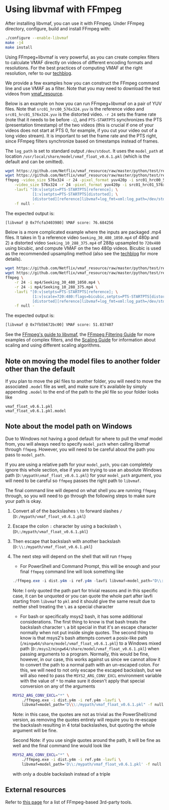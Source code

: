 # Using libvmaf with FFmpeg

After installing libvmaf, you can use it with FFmpeg. Under FFmpeg directory, configure, build and install FFmpeg with:

```bash
./configure --enable-libvmaf
make -j4
make install
```

Using FFmpeg+libvmaf is very powerful, as you can create complex filters to calculate VMAF directly on videos of different encoding formats and resolutions. For the best practices of computing VMAF at the right resolution, refer to our [techblog](https://medium.com/netflix-techblog/vmaf-the-journey-continues-44b51ee9ed12).

We provide a few examples how you can construct the FFmpeg command line and use VMAF as a filter. Note that you may need to download the test videos from [vmaf_resource](https://github.com/Netflix/vmaf_resource/tree/master/python/test/resource).

Below is an example on how you can run FFmpeg+libvmaf on a pair of YUV files. Note that `src01_hrc00_576x324.yuv` is the reference video and `src01_hrc01_576x324.yuv` is the distorted video. `-r 24` sets the frame rate (note that it needs to be before `-i`), and `PTS-STARTPTS` synchronizes the PTS (presentation timestamp) of the two videos (this is crucial if one of your videos does not start at PTS 0, for example, if you cut your video out of a long video stream). It is important to set the frame rate and the PTS right, since FFmpeg filters synchronize based on timestamps instead of frames.

The `log_path` is set to standard output `/dev/stdout`. It uses the `model_path` at location `/usr/local/share/model/vmaf_float_v0.6.1.pkl` (which is the default and can be omitted).

```bash
wget https://github.com/Netflix/vmaf_resource/raw/master/python/test/resource/yuv/src01_hrc00_576x324.yuv
wget https://github.com/Netflix/vmaf_resource/raw/master/python/test/resource/yuv/src01_hrc01_576x324.yuv
ffmpeg -video_size 576x324 -r 24 -pixel_format yuv420p -i src01_hrc00_576x324.yuv \
    -video_size 576x324 -r 24 -pixel_format yuv420p -i src01_hrc01_576x324.yuv \
    -lavfi "[0:v]setpts=PTS-STARTPTS[reference]; \
            [1:v]setpts=PTS-STARTPTS[distorted]; \
            [distorted][reference]libvmaf=log_fmt=xml:log_path=/dev/stdout:model_path=/usr/local/share/model/vmaf_float_v0.6.1.pkl" \
    -f null -
```

The expected output is:

```bash
[libvmaf @ 0x7fcfa3403980] VMAF score: 76.684256
```

Below is a more complicated example where the inputs are packaged .mp4 files. It takes in 1) a reference video `Seeking_30_480_1050.mp4` of 480p and 2) a distorted video `Seeking_10_288_375.mp4` of 288p upsampled to `720x480` using bicubic, and compute VMAF on the two 480p videos. Bicubic is used as the recommended upsampling method (also see the [techblog](https://medium.com/netflix-techblog/vmaf-the-journey-continues-44b51ee9ed12) for more details).

```bash
wget https://github.com/Netflix/vmaf_resource/raw/master/python/test/resource/mp4/Seeking_30_480_1050.mp4
wget https://github.com/Netflix/vmaf_resource/raw/master/python/test/resource/mp4/Seeking_10_288_375.mp4
ffmpeg \
    -r 24 -i mp4/Seeking_30_480_1050.mp4 \
    -r 24 -i mp4/Seeking_10_288_375.mp4 \
    -lavfi "[0:v]setpts=PTS-STARTPTS[reference]; \
            [1:v]scale=720:480:flags=bicubic,setpts=PTS-STARTPTS[distorted]; \
            [distorted][reference]libvmaf=log_fmt=xml:log_path=/dev/stdout:model_path=/usr/local/share/model/vmaf_float_v0.6.1.pkl" \
    -f null -
```

The expected output is:

```bash
[libvmaf @ 0x7fb5b672bc00] VMAF score: 51.037407
```

See the [FFmpeg's guide to libvmaf](https://ffmpeg.org/ffmpeg-filters.html#libvmaf), the [FFmpeg Filtering Guide](https://trac.ffmpeg.org/wiki/FilteringGuide) for more examples of complex filters, and the [Scaling Guide](https://trac.ffmpeg.org/wiki/Scaling) for information about scaling and using different scaling algorithms.

## Note on moving the model files to another folder other than the default

If you plan to move the pkl files to another folder, you will need to move the associated `.model` file as well, and make sure it's available by simply appending `.model` to the end of the path to the pkl file so your folder looks like

```none
vmaf_float_v0.6.1.pkl
vmaf_float_v0.6.1.pkl.model
```

## Note about the model path on Windows

Due to Windows not having a good default for where to pull the vmaf model from, you will always need to specify `model_path` when calling libvmaf through `ffmpeg`. However, you will need to be careful about the path you pass to `model_path`.

If you are using a relative path for your `model_path`, you can completely ignore this whole section, else if you are trying to use an absolute Windows path (`D:\mypath\vmaf_float_v0.6.1.pkl`) for your `model_path` argument, you will need to be careful so `ffmpeg` passes the right path to `libvmaf`.

The final command line will depend on what shell you are running `ffmpeg` through, so you will need to go through the following steps to make sure your path is okay.

1. Convert all of the backslashes `\` to forward slashes `/` (`D:/mypath/vmaf_float_v0.6.1.pkl`)
2. Escape the colon `:` character by using a backslash `\` (`D\:/mypath/vmaf_float_v0.6.1.pkl`)
3. Then escape that backslash with another backslash (`D:\\:/mypath/vmaf_float_v0.6.1.pkl`)
4. The next step will depend on the shell that will run `ffmpeg`
    - For PowerShell and Command Prompt, this will be enough and your final `ffmpeg` command line will look something like

    ```powershell
    ./ffmpeg.exe -i dist.y4m -i ref.y4m -lavfi libvmaf=model_path="D\\:/mypath/vmaf_float_v0.6.1.pkl" -f null -
    ```

    Note: I only quoted the path part for trivial reasons and in this specific case, it can be unquoted or you can quote the whole part after lavfi starting from `libvmaf` to `pkl` and it should give the same result due to neither shell treating the `\` as a special character

    - For bash or specifically msys2 bash, it has some additional considerations. The first thing to know is that bash treats the backslash character `\` a bit special in that it's an escape character normally when not put inside single quotes. The second thing to know is that msys2's bash attempts convert a posix-like path (`/mingw64/share/model/vmaf_float_v0.6.1.pkl`) to a Windows mixed path (`D:/msys2/mingw64/share/model/vmaf_float_v0.6.1.pkl`) when passing arguments to a program. Normally, this would be fine, however, in our case, this works against us since we cannot allow it to convert the path to a normal path with an un-escaped colon. For this, we will need to not only escape the escaped backslash, but we will also need to pass the `MSYS2_ARG_CONV_EXCL` environment variable with the value of `*` to make sure it doesn't apply that special conversion on any of the arguments

    ```bash
    MSYS2_ARG_CONV_EXCL="*" \
        ./ffmpeg.exe -i dist.y4m -i ref.y4m -lavfi \
        libvmaf=model_path="D\\\:/mypath/vmaf_float_v0.6.1.pkl" -f null -
    ```

    Note: in this case, the quotes are not as trivial as the PowerShell/cmd version, as removing the quotes entirely will require you to re-escape the backslash resulting in 4 total backslashes, but quoting the whole argument will be fine.

    Second Note: if you use single quotes around the path, it will be fine as well and the final command line would look like

    ```bash
    MSYS2_ARG_CONV_EXCL="*" \
        ./ffmpeg.exe -i dist.y4m -i ref.y4m -lavfi \
        libvmaf=model_path='D\\:/mypath/vmaf_float_v0.6.1.pkl' -f null -
    ```

    with only a double backslash instead of a triple

## External resources

Refer to [this page](external_resource.md) for a list of FFmpeg-based 3rd-party tools.
